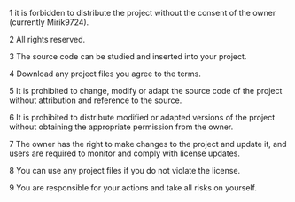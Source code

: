 1 it is forbidden to distribute the project without the consent of the owner (currently Mirik9724).

2 All rights reserved.

3 The source code can be studied and inserted into your project.

4 Download any project files you agree to the terms.

5 It is prohibited to change, modify or adapt the source code of the project without attribution and reference to the source.

6 It is prohibited to distribute modified or adapted versions of the project without obtaining the appropriate permission from the owner.

7 The owner has the right to make changes to the project and update it, and users are required to monitor and comply with license updates.

8 You can use any project files if you do not violate the license.

9 You are responsible for your actions and take all risks on yourself.
